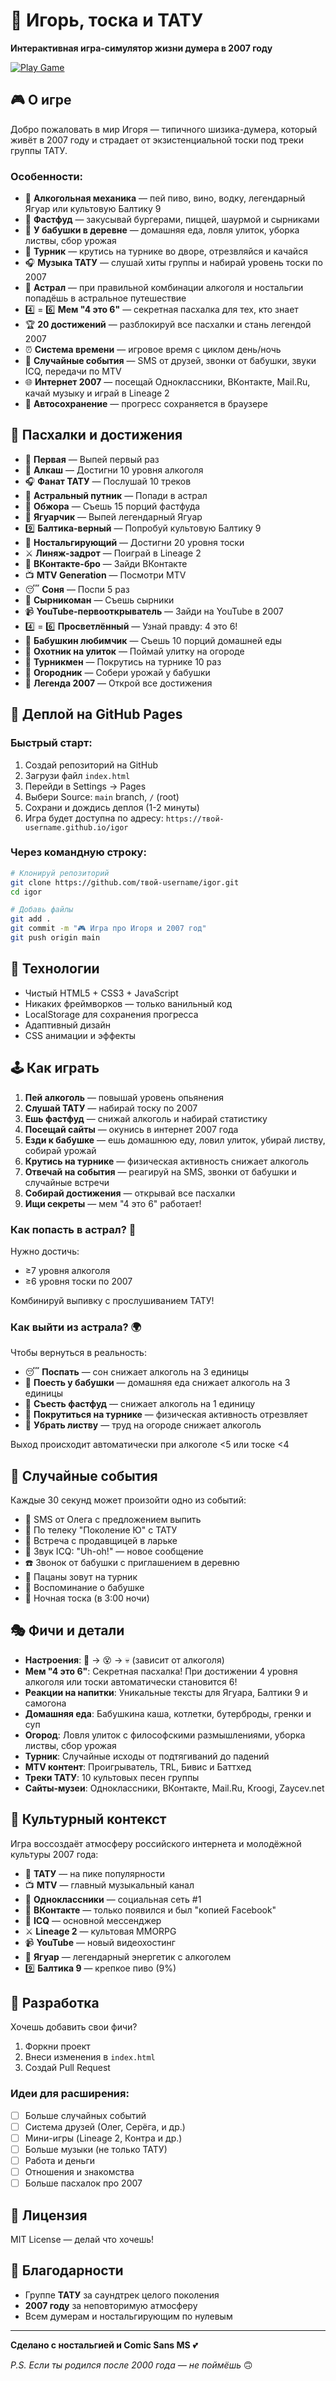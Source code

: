 # 🧠 Игорь, тоска и ТАТУ

**Интерактивная игра-симулятор жизни думера в 2007 году**

[![Play Game](https://img.shields.io/badge/Play-Game-pink?style=for-the-badge)](https://ваш-username.github.io/igor)

## 🎮 О игре

Добро пожаловать в мир Игоря — типичного шизика-думера, который живёт в 2007 году и страдает от экзистенциальной тоски под треки группы ТАТУ.

### Особенности:

- 🍺 **Алкогольная механика** — пей пиво, вино, водку, легендарный Ягуар или культовую Балтику 9
- 🍔 **Фастфуд** — закусывай бургерами, пиццей, шаурмой и сырниками
- 👵 **У бабушки в деревне** — домашняя еда, ловля улиток, уборка листвы, сбор урожая
- 🤸 **Турник** — крутись на турнике во дворе, отрезвляйся и качайся
- 🎧 **Музыка ТАТУ** — слушай хиты группы и набирай уровень тоски по 2007
- 🌌 **Астрал** — при правильной комбинации алкоголя и ностальгии попадёшь в астральное путешествие
- 4️⃣ = 6️⃣ **Мем "4 это 6"** — секретная пасхалка для тех, кто знает
- 🏆 **20 достижений** — разблокируй все пасхалки и стань легендой 2007
- ⏰ **Система времени** — игровое время с циклом день/ночь
- 📱 **Случайные события** — SMS от друзей, звонки от бабушки, звуки ICQ, передачи по MTV
- 🌐 **Интернет 2007** — посещай Одноклассники, ВКонтакте, Mail.Ru, качай музыку и играй в Lineage 2
- 💾 **Автосохранение** — прогресс сохраняется в браузере

## 🎯 Пасхалки и достижения

- 🍺 **Первая** — Выпей первый раз
- 🥴 **Алкаш** — Достигни 10 уровня алкоголя
- 🎧 **Фанат ТАТУ** — Послушай 10 треков
- 🌌 **Астральный путник** — Попади в астрал
- 🍔 **Обжора** — Съешь 15 порций фастфуда
- 🐆 **Ягуарчик** — Выпей легендарный Ягуар
- 9️⃣ **Балтика-верный** — Попробуй культовую Балтику 9
- 📼 **Ностальгирующий** — Достигни 20 уровня тоски
- ⚔️ **Линяж-задрот** — Поиграй в Lineage 2
- 🎵 **ВКонтакте-бро** — Зайди ВКонтакте
- 📺 **MTV Generation** — Посмотри MTV
- 😴 **Соня** — Поспи 5 раз
- 🥞 **Сырникоман** — Съешь сырники
- 📹 **YouTube-первооткрыватель** — Зайди на YouTube в 2007
- 4️⃣ = 6️⃣ **Просветлённый** — Узнай правду: 4 это 6!
- 👵 **Бабушкин любимчик** — Съешь 10 порций домашней еды
- 🐌 **Охотник на улиток** — Поймай улитку на огороде
- 🤸 **Турникмен** — Покрутись на турнике 10 раз
- 🥕 **Огородник** — Собери урожай у бабушки
- 👑 **Легенда 2007** — Открой все достижения

## 🚀 Деплой на GitHub Pages

### Быстрый старт:

1. Создай репозиторий на GitHub
2. Загрузи файл `index.html`
3. Перейди в Settings → Pages
4. Выбери Source: `main` branch, `/` (root)
5. Сохрани и дождись деплоя (1-2 минуты)
6. Игра будет доступна по адресу: `https://твой-username.github.io/igor`

### Через командную строку:

```bash
# Клонируй репозиторий
git clone https://github.com/твой-username/igor.git
cd igor

# Добавь файлы
git add .
git commit -m "🎮 Игра про Игоря и 2007 год"
git push origin main
```

## 🎨 Технологии

- Чистый HTML5 + CSS3 + JavaScript
- Никаких фреймворков — только ванильный код
- LocalStorage для сохранения прогресса
- Адаптивный дизайн
- CSS анимации и эффекты

## 🕹️ Как играть

1. **Пей алкоголь** — повышай уровень опьянения
2. **Слушай ТАТУ** — набирай тоску по 2007
3. **Ешь фастфуд** — снижай алкоголь и набирай статистику
4. **Посещай сайты** — окунись в интернет 2007 года
5. **Езди к бабушке** — ешь домашнюю еду, ловил улиток, убирай листву, собирай урожай
6. **Крутись на турнике** — физическая активность снижает алкоголь
7. **Отвечай на события** — реагируй на SMS, звонки от бабушки и случайные встречи
8. **Собирай достижения** — открывай все пасхалки
9. **Ищи секреты** — мем "4 это 6" работает!

### Как попасть в астрал? 🌌

Нужно достичь:

- ≥7 уровня алкоголя
- ≥6 уровня тоски по 2007

Комбинируй выпивку с прослушиванием ТАТУ!

### Как выйти из астрала? 🌍

Чтобы вернуться в реальность:

- 😴 **Поспать** — сон снижает алкоголь на 3 единицы
- 👵 **Поесть у бабушки** — домашняя еда снижает алкоголь на 3 единицы
- 🍔 **Съесть фастфуд** — снижает алкоголь на 1 единицу
- 🤸 **Покрутиться на турнике** — физическая активность отрезвляет
- 🍂 **Убрать листву** — труд на огороде снижает алкоголь

Выход происходит автоматически при алкоголе <5 или тоске <4

## 📱 Случайные события

Каждые 30 секунд может произойти одно из событий:

- 📱 SMS от Олега с предложением выпить
- 💽 По телеку "Поколение Ю" с ТАТУ
- 🏪 Встреча с продавщицей в ларьке
- 💾 Звук ICQ: "Uh-oh!" — новое сообщение
- ☎️ Звонок от бабушки с приглашением в деревню
- 🤸 Пацаны зовут на турник
- 👵 Воспоминание о бабушке
- 🌙 Ночная тоска (в 3:00 ночи)

## 🎭 Фичи и детали

- **Настроения**: 🙂 → 😵 → 💀 (зависит от алкоголя)
- **Мем "4 это 6"**: Секретная пасхалка! При достижении 4 уровня алкоголя или тоски автоматически становится 6!
- **Реакции на напитки**: Уникальные тексты для Ягуара, Балтики 9 и самогона
- **Домашняя еда**: Бабушкина каша, котлетки, бутерброды, гренки и суп
- **Огород**: Ловля улиток с философскими размышлениями, уборка листвы, сбор урожая
- **Турник**: Случайные исходы от подтягиваний до падений
- **MTV контент**: Проигрыватель, TRL, Бивис и Баттхед
- **Треки ТАТУ**: 10 культовых песен группы
- **Сайты-музеи**: Одноклассники, ВКонтакте, Mail.Ru, Kroogi, Zaycev.net

## 🎪 Культурный контекст

Игра воссоздаёт атмосферу российского интернета и молодёжной культуры 2007 года:

- 🎵 **ТАТУ** — на пике популярности
- 📺 **MTV** — главный музыкальный канал
- 👥 **Одноклассники** — социальная сеть #1
- 🎵 **ВКонтакте** — только появился и был "копией Facebook"
- 💾 **ICQ** — основной мессенджер
- ⚔️ **Lineage 2** — культовая MMORPG
- 📹 **YouTube** — новый видеохостинг
- 🍺 **Ягуар** — легендарный энергетик с алкоголем
- 9️⃣ **Балтика 9** — крепкое пиво (9%)

## 🔧 Разработка

Хочешь добавить свои фичи?

1. Форкни проект
2. Внеси изменения в `index.html`
3. Создай Pull Request

### Идеи для расширения:

- [ ] Больше случайных событий
- [ ] Система друзей (Олег, Серёга, и др.)
- [ ] Мини-игры (Lineage 2, Контра и др.)
- [ ] Больше музыки (не только ТАТУ)
- [ ] Работа и деньги
- [ ] Отношения и знакомства
- [ ] Больше пасхалок про 2007

## 📄 Лицензия

MIT License — делай что хочешь!

## 🙏 Благодарности

- Группе **ТАТУ** за саундтрек целого поколения
- **2007 году** за неповторимую атмосферу
- Всем думерам и ностальгирующим по нулевым

---

**Сделано с ностальгией и Comic Sans MS** 💕

_P.S. Если ты родился после 2000 года — не поймёшь_ 🙃
